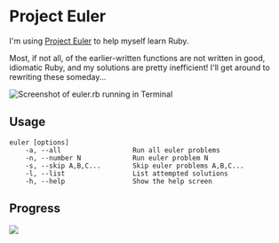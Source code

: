 # Project Euler

I'm using [Project Euler](http://projecteuler.net/) to help myself learn Ruby.

Most, if not all, of the earlier-written functions are not written in good, idiomatic Ruby, and my solutions are pretty inefficient! I'll get around to rewriting these someday...

![Screenshot of euler.rb running in Terminal](https://raw.github.com/allewun/euler/master/euler.png)

## Usage

    euler [options]
        -a, --all                  Run all euler problems
        -n, --number N             Run euler problem N
        -s, --skip A,B,C...        Skip euler problems A,B,C...
        -l, --list                 List attempted solutions
        -h, --help                 Show the help screen

## Progress

![](https://projecteuler.net/profile/allewun.png)

